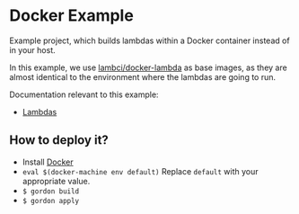 Docker Example
===========================

Example project, which builds lambdas within a Docker container instead of in your host.

In this example, we use [lambci/docker-lambda](https://github.com/lambci/docker-lambda) as base images, as
they are almost identical to the environment where the lambdas are going to run.

Documentation relevant to this example:
 * [Lambdas](https://gordon.readthedocs.io/en/latest/lambdas.html)

How to deploy it?
------------------

* Install [Docker](https://docs.docker.com/engine/installation/)
* ``eval $(docker-machine env default)`` Replace ``default`` with your appropriate value.
* ``$ gordon build``
* ``$ gordon apply``

